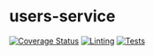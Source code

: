 # users-service

[![Coverage Status](https://coveralls.io/repos/github/classconnect-grupo3/users-service/badge.svg?branch=main)](https://coveralls.io/github/classconnect-grupo3/users-service?branch=main)
[![Linting](https://github.com/classconnect-grupo3/users-service/actions/workflows/lint.yml/badge.svg)](https://github.com/classconnect-grupo3/users-service/actions/workflows/lint.yml)
[![Tests](https://github.com/classconnect-grupo3/users-service/actions/workflows/test.yml/badge.svg)](https://github.com/classconnect-grupo3/users-service/actions/workflows/test.yml)
